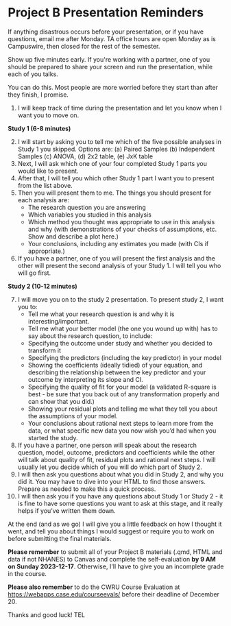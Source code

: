 # Project B Presentation Reminders

If anything disastrous occurs before your presentation, or if you have questions, email me after Monday. TA office hours are open Monday as is Campuswire, then closed for the rest of the semester.

Show up five minutes early. If you're working with a partner, one of you should be prepared to share your screen and run the presentation, while each of you talks.

You can do this. Most people are more worried before they start than after they finish, I promise.

1. I will keep track of time during the presentation and let you know when I want you to move on.

**Study 1 (6-8 minutes)**

2. I will start by asking you to tell me which of the five possible analyses in Study 1 you skipped. Options are: (a) Paired Samples (b) Independent Samples (c) ANOVA, (d) 2x2 table, (e) JxK table
3. Next, I will ask which one of your four completed Study 1 parts you would like to present.
4. After that, I will tell you which other Study 1 part I want you to present from the list above. 
5. Then you will present them to me. The things you should present for each analysis are:
    - The research question you are answering
    - Which variables you studied in this analysis
    - Which method you thought was appropriate to use in this analysis and why (with demonstrations of your checks of assumptions, etc. Show and describe a plot here.)
    - Your conclusions, including any estimates you made (with CIs if appropriate.)
6. If you have a partner, one of you will present the first analysis and the other will present the second analysis of your Study 1. I will tell you who will go first.

**Study 2 (10-12 minutes)**

7. I will move you on to the study 2 presentation. To present study 2, I want you to:
    - Tell me what your research question is and why it is interesting/important.
    - Tell me what your better model (the one you wound up with) has to say about the research question, to include: 
    - Specifying the outcome under study and whether you decided to transform it
    - Specifying the predictors (including the key predictor) in your model
    - Showing the coefficients (ideally tidied) of your equation, and describing the relationship between the key predictor and your outcome by interpreting its slope and CI.
    - Specifying the quality of fit for your model (a validated R-square is best - be sure that you back out of any transformation properly and can show that you did.)
    - Showing your residual plots and telling me what they tell you about the assumptions of your model.
    - Your conclusions about rational next steps to learn more from the data, or what specific new data you now wish you’d had when you started the study.
8. If you have a partner, one person will speak about the research question, model, outcome, predictors and coefficients while the other will talk about quality of fit, residual plots and rational next steps. I will usually let you decide which of you will do which part of Study 2.
9. I will then ask you questions about what you did in Study 2, and why you did it. You may have to dive into your HTML to find those answers. Prepare as needed to make this a quick process.
10. I will then ask you if you have any questions about Study 1 or Study 2 - it is fine to have some questions you want to ask at this stage, and it really helps if you’ve written them down.

At the end (and as we go) I will give you a little feedback on how I thought it went, and tell you about things I would suggest or require you to work on before submitting the final materials. 

**Please remember** to submit all of your Project B materials (.qmd, HTML and data if not NHANES) to Canvas and complete the self-evaluation **by 9 AM on Sunday 2023-12-17**. Otherwise, I'll have to give you an incomplete grade in the course.

**Please also remember** to do the CWRU Course Evaluation at https://webapps.case.edu/courseevals/ before their deadline of December 20.

Thanks and good luck!
TEL
